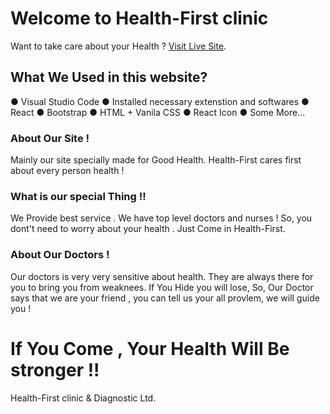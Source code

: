 # Welcome to Health-First clinic

Want to take care about your Health ? [Visit Live Site](https://health-first-9d04f.web.app/).

## What We Used in this website?

● Visual Studio Code
● Installed necessary extenstion and softwares
● React
● Bootstrap
● HTML + Vanila CSS
● React Icon
● Some More...

### About Our Site !

Mainly our site specially made for Good Health. Health-First cares first about every person health ! 

### What is our special Thing !!

We Provide best service . We have top level doctors and nurses ! So, you dont't need to worry about your health . Just Come in Health-First.

### About Our Doctors !
Our doctors is very very sensitive about health. They are always there for you to bring you from weaknees. If You Hide you will lose, So, Our Doctor says that we are your friend , you can tell us your all provlem, we will guide you ! 

# If You Come , Your Health Will Be stronger !!
Health-First clinic & Diagnostic Ltd.
